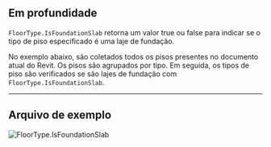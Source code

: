 ## Em profundidade
`FloorType.IsFoundationSlab` retorna um valor true ou false para indicar se o tipo de piso especificado é uma laje de fundação.

No exemplo abaixo, são coletados todos os pisos presentes no documento atual do Revit. Os pisos são agrupados por tipo. Em seguida, os tipos de piso são verificados se são lajes de fundação com `FloorType.IsFoundationSlab`.
___
## Arquivo de exemplo

![FloorType.IsFoundationSlab](./Revit.Elements.FloorType.IsFoundationSlab_img.jpg)
